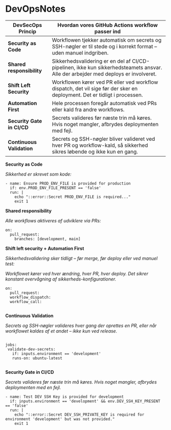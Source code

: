 # DevOpsNotes

| DevSecOps Princip  | Hvordan vores GitHub Actions workflow passer ind|
| ------------- | ------------- |
| **Security as Code**  | Workflowen tjekker automatisk om secrets og SSH-nøgler er til stede og i korrekt format – uden manuel indgriben.  |
| **Shared responsibility**  | Sikkerhedsvalidering er en del af CI/CD-pipelinen, ikke kun sikkerhedsteamets ansvar. Alle der arbejder med deploys er involveret.  |
| **Shift Left Security**  | Workflowen kører ved PR eller ved workflow dispatch, det vil sige før der sker en deployment. Det er tidligt i processen.  |
| **Automation First**  | Hele processen foregår automatisk ved PRs eller kald fra andre workflows.  |
| **Security Gate in CI/CD**  | Secrets valideres før næste trin må køres. Hvis noget mangler, afbrydes deploymenten med fejl.  |
| **Continuous Validation** | Secrets og SSH-nøgler bliver valideret ved hver PR og workflow-kald, så sikkerhed sikres løbende og ikke kun en gang. |





**Security as Code**

*Sikkerhed er skrevet som kode:*
```
- name: Ensure PROD_ENV_FILE is provided for production
  if: env.PROD_ENV_FILE_PRESENT == 'false'
  run: |
    echo "::error::Secret PROD_ENV_FILE is required..."
    exit 1
```


**Shared responsibility**

*Alle workflows aktiveres af udviklere via PRs:*

```
on:
  pull_request:
    branches: [development, main]
```

**Shift left security + Automation First**

*Sikkerhedsvalidering sker tidligt – før merge, før deploy eller ved manuel test:*

*Workflowet kører ved hver ændring, hver PR, hver deploy. Det sikrer konstant overvågning af sikkerheds-konfigurationer.*

```
on:
  pull_request:
  workflow_dispatch:
  workflow_call:


```

 **Continuous Validation**

 *Secrets og SSH-nøgler valideres hver gang der oprettes en PR, eller når workflowet kaldes af et andet – ikke kun ved release.*

 ```

jobs:
  validate-dev-secrets:
    if: inputs.environment == 'development'
    runs-on: ubuntu-latest


```

**Security Gate in CI/CD**

*Secrets valideres før næste trin må køres. Hvis noget mangler, afbrydes deploymenten med en fejl.*

```
- name: Test DEV SSH Key is provided for development
  if: inputs.environment == 'development' && env.DEV_SSH_KEY_PRESENT == 'false'
  run: |
    echo "::error::Secret DEV_SSH_PRIVATE_KEY is required for environment 'development' but was not provided."
    exit 1
```



